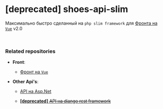 # [deprecated] shoes-api-slim

Максимально быстро сделанный на `php slim framework` для [Фронта на `Vue`](https://github.com/Skye7012/shoes-front) v2.0

<br>

### Related repositories

- **Front**:
  
  - [Фронт на `Vue`](https://github.com/Skye7012/shoes-front)

- **Other Api's**:

  - [API на Asp.Net](https://github.com/Skye7012/ShoesApi)

  - [**[deprecated]** ~~API на django rest framework~~](https://github.com/Skye7012/shoes-django-api)
